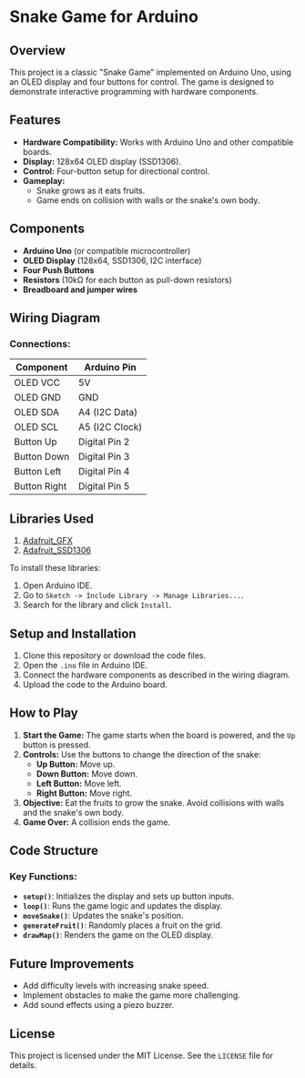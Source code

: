 # Snake Game for Arduino

## Overview
This project is a classic "Snake Game" implemented on Arduino Uno, using an OLED display and four buttons for control. The game is designed to demonstrate interactive programming with hardware components.

## Features
- **Hardware Compatibility:** Works with Arduino Uno and other compatible boards.
- **Display:** 128x64 OLED display (SSD1306).
- **Control:** Four-button setup for directional control.
- **Gameplay:**
  - Snake grows as it eats fruits.
  - Game ends on collision with walls or the snake's own body.

## Components
- **Arduino Uno** (or compatible microcontroller)
- **OLED Display** (128x64, SSD1306, I2C interface)
- **Four Push Buttons**
- **Resistors** (10kΩ for each button as pull-down resistors)
- **Breadboard and jumper wires**

## Wiring Diagram
### Connections:
| Component     | Arduino Pin      |
|---------------|------------------|
| OLED VCC      | 5V               |
| OLED GND      | GND              |
| OLED SDA      | A4 (I2C Data)    |
| OLED SCL      | A5 (I2C Clock)   |
| Button Up     | Digital Pin 2    |
| Button Down   | Digital Pin 3    |
| Button Left   | Digital Pin 4    |
| Button Right  | Digital Pin 5    |

## Libraries Used
1. [Adafruit_GFX](https://github.com/adafruit/Adafruit-GFX-Library)
2. [Adafruit_SSD1306](https://github.com/adafruit/Adafruit_SSD1306)

To install these libraries:
1. Open Arduino IDE.
2. Go to `Sketch -> Include Library -> Manage Libraries...`.
3. Search for the library and click `Install`.

## Setup and Installation
1. Clone this repository or download the code files.
2. Open the `.ino` file in Arduino IDE.
3. Connect the hardware components as described in the wiring diagram.
4. Upload the code to the Arduino board.

## How to Play
1. **Start the Game:** The game starts when the board is powered, and the `Up` button is pressed.
2. **Controls:** Use the buttons to change the direction of the snake:
   - **Up Button:** Move up.
   - **Down Button:** Move down.
   - **Left Button:** Move left.
   - **Right Button:** Move right.
3. **Objective:** Eat the fruits to grow the snake. Avoid collisions with walls and the snake's own body.
4. **Game Over:** A collision ends the game.

## Code Structure
### Key Functions:
- **`setup()`**: Initializes the display and sets up button inputs.
- **`loop()`**: Runs the game logic and updates the display.
- **`moveSnake()`**: Updates the snake's position.
- **`generateFruit()`**: Randomly places a fruit on the grid.
- **`drawMap()`**: Renders the game on the OLED display.

## Future Improvements
- Add difficulty levels with increasing snake speed.
- Implement obstacles to make the game more challenging.
- Add sound effects using a piezo buzzer.

## License
This project is licensed under the MIT License. See the `LICENSE` file for details.


